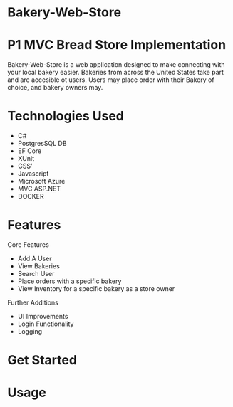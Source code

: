 # Bakery-Web-Store

# P1 MVC Bread Store Implementation
Bakery-Web-Store is a web application designed to make connecting with your local bakery easier. Bakeries from across the United States take part and are accesible ot users.
Users may place order with their Bakery of choice, and bakery owners may.

# Technologies Used
  - C#
  - PostgresSQL DB
  - EF Core
  - XUnit
  - CSS'
  - Javascript
  - Microsoft Azure
  - MVC ASP.NET
  - DOCKER

# Features
Core Features
 - Add A User
 - View Bakeries
 - Search User
 - Place orders with a specific bakery
 - View Inventory for a specific bakery as a store owner
 

Further Additions
 - UI Improvements
 - Login Functionality
 - Logging
 
# Get Started

# Usage
  


